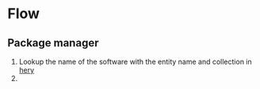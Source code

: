 # Flow
## Package manager
1. Lookup the name of the software with the entity name and collection in [hery](https://github.com/AmadlaOrg/hery)
2.
